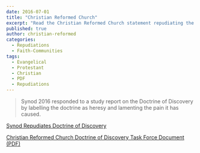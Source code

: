 ```yaml
---
date: 2016-07-01
title: "Christian Reformed Church"
excerpt: "Read the Christian Reformed Church statement repudiating the Doctrine of Discovery."
published: true
author: christian-reformed
categories:
  - Repudiations
  - Faith-Communities
tags:
  - Evangelical
  - Protestant
  - Christian
  - PDF
  - Repudiations
---
```



>Synod 2016 responded to a study report on the Doctrine of Discovery by labelling the doctrine as heresy and lamenting the pain it has caused.

[Synod Repudiates Doctrine of Discovery](https://www.crcna.org/news-and-events/news/synod-repudiates-doctrine-discovery)

[Christian Reformed Church Doctrine of Discovery Task Force Document (PDF)](https://www.crcna.org/sites/default/files/doctrine_of_discovery.pdf)
